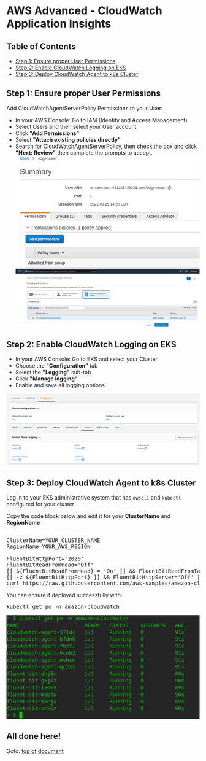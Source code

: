 
# <a id="top"></a>AWS Advanced - CloudWatch Application Insights


## <a id="toc"></a>Table of Contents
- [Step 1: Ensure proper User Permissions](#step1)
- [Step 2: Enable CloudWatch Logging on EKS](#step2)
- [Step 3: Deploy CloudWatch Agent to k8s Cluster](#step3)

## <a id="step1"></a>Step 1: Ensure proper User Permissions
Add CloudWatchAgentServerPolicy Permissions to your User:
- In your AWS Console: Go to IAM (Identity and Access Management)
- Select Users and then select your User account
- Click **"Add Permissions"** 
- Select **"Attach existing policies directly"** 
- Search for CloudWatchAgentServerPolicy, then check the box and click **"Next: Review"** then complete the prompts to accept.
![Add Permission](./AWS-Cloudwatch-1a.png)
![CloudWatchAgentServerPolicy](./AWS-Cloudwatch-1b.png)

## <a id="step2"></a>Step 2: Enable CloudWatch Logging on EKS
- In your AWS Console: Go to EKS and select your Cluster
- Choose the **"Configuration"** tab
- Select the **"Logging"** sub-tab
- Click **"Manage logging"** 
- Enable and save all logging options

![Enable Logging](./AWS-Cloudwatch-2a.png)

## <a id="step3"></a>Step 3: Deploy CloudWatch Agent to k8s Cluster

Log in to your EKS administrative system that has `awscli` and `kubectl` configured for your cluster

Copy the code block below and edit it for your **ClusterName** and **RegionName**

<pre>

ClusterName=YOUR_CLUSTER_NAME
RegionName=YOUR_AWS_REGION

FluentBitHttpPort='2020'
FluentBitReadFromHead='Off'
[[ ${FluentBitReadFromHead} = 'On' ]] && FluentBitReadFromTail='Off'|| FluentBitReadFromTail='On'
[[ -z ${FluentBitHttpPort} ]] && FluentBitHttpServer='Off' || FluentBitHttpServer='On'
curl https://raw.githubusercontent.com/aws-samples/amazon-cloudwatch-container-insights/latest/k8s-deployment-manifest-templates/deployment-mode/daemonset/container-insights-monitoring/quickstart/cwagent-fluent-bit-quickstart.yaml | sed 's/{{cluster_name}}/'${ClusterName}'/;s/{{region_name}}/'${RegionName}'/;s/{{http_server_toggle}}/"'${FluentBitHttpServer}'"/;s/{{http_server_port}}/"'${FluentBitHttpPort}'"/;s/{{read_from_head}}/"'${FluentBitReadFromHead}'"/;s/{{read_from_tail}}/"'${FluentBitReadFromTail}'"/' | kubectl apply -f - 
</pre>

You can ensure it deployed successfully with: 
<pre>
kubectl get po -n amazon-cloudwatch
</pre>
![amazon-cloudwatch](./AWS-Cloudwatch-3a.png)

All done here!
---
Goto: [top of document](#top)
